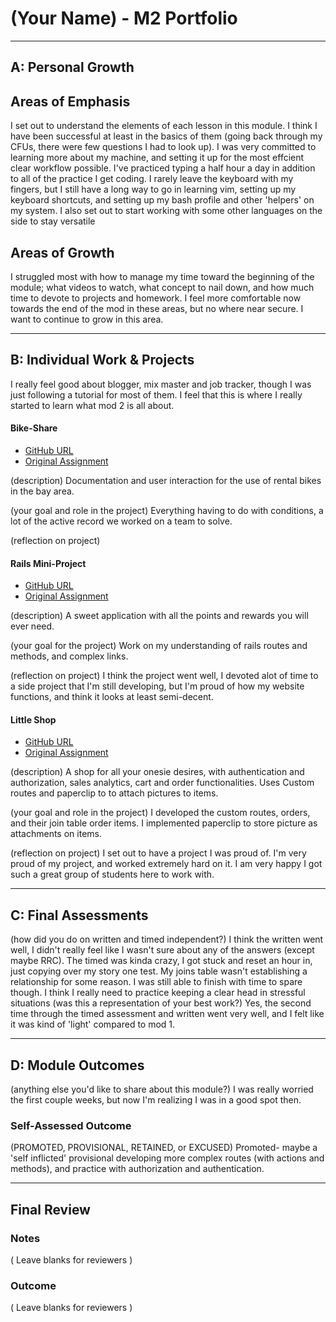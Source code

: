 # (Your Name) - M2 Portfolio

-----------------------

## A: Personal Growth

## Areas of Emphasis

I set out to understand the elements of each lesson in this module. I think I have been successful at least in the basics of them (going back through my CFUs, there were few questions I had to look up). I was very committed to learning more about my machine, and setting it up for the most effcient clear workflow possible. I've practiced typing a half hour a day in addition to all of the practice I get coding. I rarely leave the keyboard with my fingers, but I still have a long way to go in learning vim, setting up my keyboard shortcuts, and setting up my bash profile and other 'helpers' on my system. I also set out to start working with some other languages on the side to stay versatile 

## Areas of Growth

I struggled most with how to manage my time toward the beginning of the module; what videos to watch, what concept to nail down, and how much time to devote to projects and homework. I feel more comfortable now towards the end of the mod in these areas, but no where near secure. I want to continue to grow in this area.

-----------------------

## B: Individual Work & Projects

I really feel good about blogger, mix master and job tracker, though I was just following a tutorial for most of them. I feel that this is where I really started to learn what mod 2 is all about.

#### Bike-Share

* [GitHub URL]( https://github.com/sidewinder2020/bike-share)
* [Original Assignment](https://github.com/turingschool/bike-share)

(description)
Documentation and user interaction for the use of rental bikes in the bay area.

(your goal and role in the project)
Everything having to do with conditions, a lot of the active record we worked on a team to solve.

(reflection on project)

#### Rails Mini-Project

* [GitHub URL](https://github.com/samuelssnider/point-master)
* [Original Assignment](http://backend.turing.io/module2/projects/mini-project)

(description)
A sweet application with all the points and rewards you will ever need.

(your goal for the project)
Work on my understanding of rails routes and methods, and complex links.

(reflection on project)
I think the project went well, I devoted alot of time to a side project that I'm still developing, but I'm proud of how my website functions, and think it looks at least semi-decent.

#### Little Shop

* [GitHub URL](https://github.com/mimilettd/little_shop_of_funsies)
* [Original Assignment](http://backend.turing.io/module2/projects/little_shop)

(description)
A shop for all your onesie desires, with authentication and authorization, sales analytics, cart and order functionalities. Uses Custom routes and paperclip to to attach pictures to items.

(your goal and role in the project)
I developed the custom routes, orders, and their join table order items. I implemented paperclip to store picture as attachments on items.

(reflection on project)
I set out to have a project I was proud of. I'm very proud of my project, and worked extremely hard on it. I am very happy I got such a great group of students here to work with.

-----------------------

## C: Final Assessments

(how did you do on written and timed independent?)
I think the written went well, I didn't really feel like I wasn't sure about any of the answers (except maybe RRC). The timed was kinda crazy, I got stuck and reset an hour in, just copying over my story one test. My joins table wasn't establishing a relationship for some reason. I was still able to finish with time to spare though. I think I really need to practice keeping a clear head in stressful situations
(was this a representation of your best work?)
Yes, the second time through the timed assessment and written went very well, and I felt like it was kind of 'light' compared to mod 1.

-----------------------

## D: Module Outcomes

(anything else you'd like to share about this module?)
I was really worried the first couple weeks, but now I'm realizing I was in a good spot then.

### Self-Assessed Outcome

(PROMOTED, PROVISIONAL, RETAINED, or EXCUSED)
Promoted- maybe a 'self inflicted' provisional developing more complex routes (with actions and methods), and practice with authorization and authentication.

------------------

## Final Review

### Notes

( Leave blanks for reviewers )

### Outcome

( Leave blanks for reviewers )